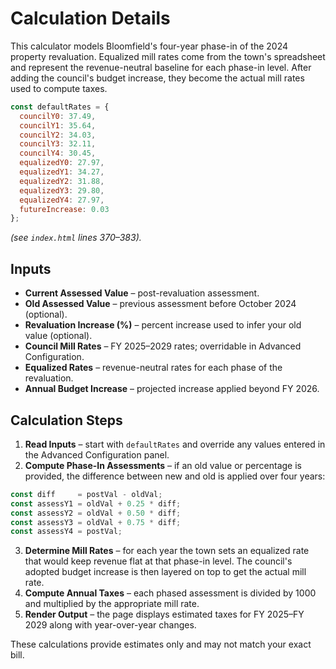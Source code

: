 # Calculation Details

This calculator models Bloomfield's four-year phase-in of the 2024 property revaluation. Equalized mill rates come from the town's spreadsheet and represent the revenue-neutral baseline for each phase-in level. After adding the council's budget increase, they become the actual mill rates used to compute taxes.

```javascript
const defaultRates = {
  councilY0: 37.49,
  councilY1: 35.64,
  councilY2: 34.03,
  councilY3: 32.11,
  councilY4: 30.45,
  equalizedY0: 27.97,
  equalizedY1: 34.27,
  equalizedY2: 31.88,
  equalizedY3: 29.80,
  equalizedY4: 27.97,
  futureIncrease: 0.03
};
```
*(see `index.html` lines 370&ndash;383).* 

## Inputs

- **Current Assessed Value** – post-revaluation assessment.
- **Old Assessed Value** – previous assessment before October 2024 (optional).
- **Revaluation Increase (%)** – percent increase used to infer your old value (optional).
- **Council Mill Rates** – FY 2025–2029 rates; overridable in Advanced Configuration.
- **Equalized Rates** – revenue-neutral rates for each phase of the revaluation.
- **Annual Budget Increase** – projected increase applied beyond FY 2026.

## Calculation Steps

1. **Read Inputs** – start with `defaultRates` and override any values entered in the Advanced Configuration panel.
2. **Compute Phase-In Assessments** – if an old value or percentage is provided, the difference between new and old is applied over four years:

```javascript
const diff     = postVal - oldVal;
const assessY1 = oldVal + 0.25 * diff;
const assessY2 = oldVal + 0.50 * diff;
const assessY3 = oldVal + 0.75 * diff;
const assessY4 = postVal;
```
3. **Determine Mill Rates** – for each year the town sets an equalized rate that would keep revenue flat at that phase-in level. The council's adopted budget increase is then layered on top to get the actual mill rate.
4. **Compute Annual Taxes** – each phased assessment is divided by 1000 and multiplied by the appropriate mill rate.
5. **Render Output** – the page displays estimated taxes for FY 2025–FY 2029 along with year-over-year changes.

These calculations provide estimates only and may not match your exact bill.
